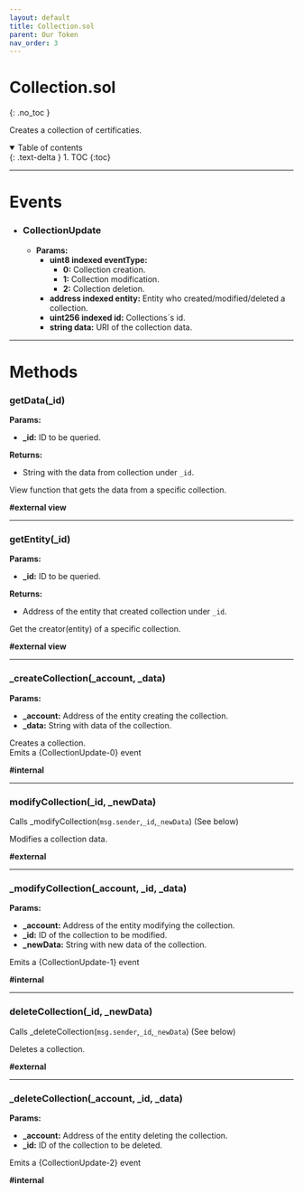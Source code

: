 ```yaml
---
layout: default
title: Collection.sol
parent: Our Token
nav_order: 3
---
```


# Collection.sol
{: .no_toc }

Creates a collection of certificaties.

<details open markdown="block">
  <summary>
    Table of contents
  </summary>
  {: .text-delta }
1. TOC
{:toc}
</details>

---

# __Events__

* ### CollectionUpdate
    * __Params:__
        * __uint8 indexed eventType:__
            - __0:__ Collection creation.
            - __1:__ Collection modification.
            - __2:__ Collection deletion.
        * __address indexed entity:__ Entity who created/modified/deleted a collection.
        * __uint256 indexed id:__ Collections´s id.
        * __string data:__ URI of the collection data.

---

# Methods

### getData(_id)

__Params:__
* __\_id:__ ID to be queried.

__Returns:__
*  String with the data from collection under `_id`.

View function that gets the data from a specific collection.

__#external view__

---

### getEntity(_id)

__Params:__
* __\_id:__ ID to be queried.

__Returns:__
*  Address of the entity that created collection under `_id`.

Get the creator(entity) of a specific collection.

__#external view__

---

### _createCollection(_account, _data)

__Params:__
* __\_account:__ Address of the entity creating the collection.
* __\_data:__ String with data of the collection.


Creates a collection.  
Emits a {CollectionUpdate-0} event

__#internal__

---

### modifyCollection(_id, _newData)

Calls _modifyCollection(`msg.sender`,`_id`,`_newData`) (See below)

Modifies a collection data.

__#external__

---

### _modifyCollection(_account, _id, _data)

__Params:__
* __\_account:__ Address of the entity modifying the collection.
* __\_id:__ ID of the collection to be modified.
* __\_newData:__ String with new data of the collection.

Emits a {CollectionUpdate-1} event

__#internal__

---

### deleteCollection(_id, _newData)

Calls _deleteCollection(`msg.sender`,`_id`,`_newData`) (See below)

Deletes a collection.

__#external__

---

### _deleteCollection(_account, _id, _data)

__Params:__
* __\_account:__ Address of the entity deleting the collection.
* __\_id:__ ID of the collection to be deleted.

Emits a {CollectionUpdate-2} event

__#internal__
